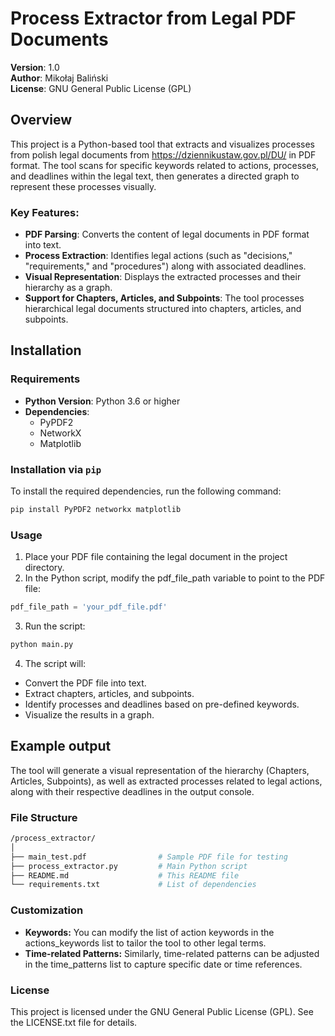 # Process Extractor from Legal PDF Documents

**Version**: 1.0  
**Author**: Mikołaj Baliński  
**License**: GNU General Public License (GPL)

## Overview

This project is a Python-based tool that extracts and visualizes processes from polish legal documents from https://dziennikustaw.gov.pl/DU/ in PDF format. The tool scans for specific keywords related to actions, processes, and deadlines within the legal text, then generates a directed graph to represent these processes visually.

### Key Features:
- **PDF Parsing**: Converts the content of legal documents in PDF format into text.
- **Process Extraction**: Identifies legal actions (such as "decisions," "requirements," and "procedures") along with associated deadlines.
- **Visual Representation**: Displays the extracted processes and their hierarchy as a graph.
- **Support for Chapters, Articles, and Subpoints**: The tool processes hierarchical legal documents structured into chapters, articles, and subpoints.

## Installation

### Requirements
- **Python Version**: Python 3.6 or higher
- **Dependencies**:
  - PyPDF2
  - NetworkX
  - Matplotlib

### Installation via `pip`

To install the required dependencies, run the following command:

```bash
pip install PyPDF2 networkx matplotlib
```
### Usage
1. Place your PDF file containing the legal document in the project directory.
2. In the Python script, modify the pdf_file_path variable to point to the PDF file:
```python
pdf_file_path = 'your_pdf_file.pdf'
```
3. Run the script:
```bash
python main.py
```
4. The script will:
- Convert the PDF file into text.
- Extract chapters, articles, and subpoints.
- Identify processes and deadlines based on pre-defined keywords.
- Visualize the results in a graph.
  
## Example output
The tool will generate a visual representation of the hierarchy (Chapters, Articles, Subpoints), as well as extracted processes related to legal actions, along with their respective deadlines in the output console.

### File Structure
```bash
/process_extractor/
│
├── main_test.pdf                # Sample PDF file for testing
├── process_extractor.py         # Main Python script
├── README.md                    # This README file
└── requirements.txt             # List of dependencies
```

### Customization
- **Keywords:** You can modify the list of action keywords in the actions_keywords list to tailor the tool to other legal terms.
- **Time-related Patterns:** Similarly, time-related patterns can be adjusted in the time_patterns list to capture specific date or time references.

### License
This project is licensed under the GNU General Public License (GPL). See the LICENSE.txt file for details.
